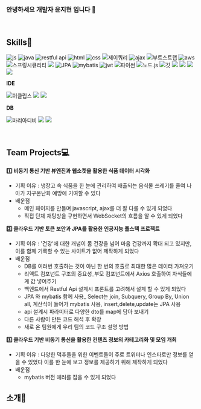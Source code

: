 ### 안녕하세요 개발자 윤지현 입니다 👋
<br />

## Skills🌟
![js](https://img.shields.io/badge/JavaScript-F7DF1E?style=for-the-badge&logo=JavaScript&logoColor=white)
![java](https://img.shields.io/badge/Java-ED8B00?style=for-the-badge&logo=openjdk&logoColor=white)
![restful api](https://img.shields.io/badge/RestfulApi-FD366E?style=for-the-badge&logo=airbrakedotio&logoColor=white)
![html](https://img.shields.io/badge/HTML5-E34F26?style=for-the-badge&logo=html5&logoColor=white)
![css](https://img.shields.io/badge/CSS3-1572B6?style=for-the-badge&logo=css3&logoColor=white)
![제이쿼리](https://img.shields.io/badge/jQuery-0769AD?style=for-the-badge&logo=jquery&logoColor=white)
![ajax](https://img.shields.io/badge/AJAX-EB5424?style=for-the-badge&logo=aframe&logoColor=white)
![부트스트랩](https://img.shields.io/badge/Bootstrap-563D7C?style=for-the-badge&logo=bootstrap&logoColor=white)
![aws](	https://img.shields.io/badge/Amazon_AWS-232F3E?style=for-the-badge&logo=amazon-aws&logoColor=white)
![스프링시큐리티](https://img.shields.io/badge/Spring_Security-6DB33F?style=for-the-badge&logo=Spring-Security&logoColor=white)
<img src="https://img.shields.io/badge/springboot-6DB33F7?style=for-the-badge&logo=springboot&logoColor=white">
![JPA](https://img.shields.io/badge/JPA-6DB33F?style=for-the-badge&logo=databricks&logoColor=white)
![mybatis](https://img.shields.io/badge/MyBatis-000000?style=for-the-badge&logo=databricks&logoColor=white)
![jwt](https://img.shields.io/badge/JWT-F7DF1E?style=for-the-badge&logo=jsonwebtokens&logoColor=white)
![파이썬](https://img.shields.io/badge/Python-3776AB?style=for-the-badge&logo=python&logoColor=white)
![노드.js](https://img.shields.io/badge/Node.js-43853D?style=for-the-badge&logo=node.js&logoColor=white)
![깃](https://img.shields.io/badge/GIT-E44C30?style=for-the-badge&logo=git&logoColor=white)
<img src="https://img.shields.io/badge/react-61DAFB?style=for-the-badge&logo=react&logoColor=black">
<img src="https://img.shields.io/badge/linux-FCC624?style=for-the-badge&logo=linux&logoColor=black"> 
<img src="https://img.shields.io/badge/github-181717?style=for-the-badge&logo=github&logoColor=white">
<img src="https://img.shields.io/badge/docker-2496ED?style=for-the-badge&logo=docker&logoColor=white">
  
**IDE**

![이클립스](https://img.shields.io/badge/Eclipse-2C2255?style=for-the-badge&logo=eclipse&logoColor=white)
<img src="https://img.shields.io/badge/intelliJ-000000?style=for-the-badge&logo=intellijidea&logoColor=white">
<img src="https://img.shields.io/badge/visualstudiocode-007ACC?style=for-the-badge&logo=visualstudiocode&logoColor=white">


**DB**

![마리아디비](https://img.shields.io/badge/MariaDB-003545?style=for-the-badge&logo=mariadb&logoColor=white)
  <img src="https://img.shields.io/badge/oracle-F80000?style=for-the-badge&logo=oracle&logoColor=white"> 
  <img src="https://img.shields.io/badge/mysql-4479A1?style=for-the-badge&logo=mysql&logoColor=white"> 
<br />


<br />



## Team Projects💻

**1️⃣ 비동기 통신 기반 뷰엔진과 웹소켓을 활용한 식품 데이터 시각화<br />**
+ 기획 이유 : 냉장고 속 식품을 한 눈에 관리하여 배출되는 음식물 쓰레기를 줄여 나아가 지구온난화 예방에 기여할 수 있다 <br />
+ 배운점
   - 메인 페이지를 만들며 javascript, ajax를 더 잘 다룰 수 있게 되었다 
   - 직접 단체 채팅방을 구현하면서 WebSocket의 흐름을 알 수 있게 되었다

**2️⃣ 클라우드 기반 토큰 보안과 JPA를 활용한 인공지능 풀스택 프로젝트<br />**
- 기획 이유 : '건강'에 대한 개념이 몸 건강을 넘어 마음 건강까지 확대 되고 있지만, 이를 함께 기록할 수 있는 사이트가 없어 제작하게 되었다  <br />
- 배운점
  -  DB를 여러번 호출하는 것이 아닌 한 번의 호출로 최대한 많은 데이터 가져오기
  -  리액트 컴포넌트 구조의 중요성_부모 컴포넌트에서 Axios 호출하여 자식들에게 값 넣어주기
  -  백엔드에서 Restful Api 설계시 프론트를 고려해서 설계 할 수 있게 되었다
  -  JPA 와 mybatis 함께 사용_ Select는 join, Subquery, Group By, Union all, 계산식이 들어가 mybatis 사용, insert,delete,update는 JPA 사용
  -  api 설계시 파라미터로 다양한 dto를 map에 담아 보내기
  -  다른 사람이 만든 코드 해석 후 확장
  -  새로 온 팀원에게 우리 팀의 코드 구조 설명 방법


**3️⃣ 클라우드 기반 비동기 통신을 활용한 컨텐츠 정보의 카테고리화 및 모임 개최 <br />**
- 기획 이유 : 다양한 덕후들을 위한 이벤트들이 주로 트위터나 인스타로만 정보를 얻을 수 있었다 이를 한 눈에 보고 정보를 제공하기 위해 제작하게 되었다 <br />
- 배운점
  - mybatis 버전 에러를 잡을 수 있게 되었다



## 소개🌟


